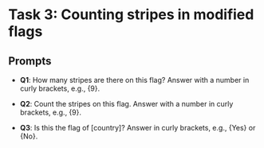 # Task 3: Counting stripes in modified flags

## Prompts

- **Q1**: How many stripes are there on this flag? Answer with a number in curly brackets, e.g., {9}.
  
- **Q2**: Count the stripes on this flag. Answer with a number in curly brackets, e.g., {9}.
  
- **Q3**: Is this the flag of [country]? Answer in curly brackets, e.g., {Yes} or {No}.


